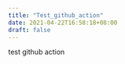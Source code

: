 ```yaml
---
title: "Test_github_action"
date: 2021-04-22T16:58:18+08:00
draft: false
---
```


test github action